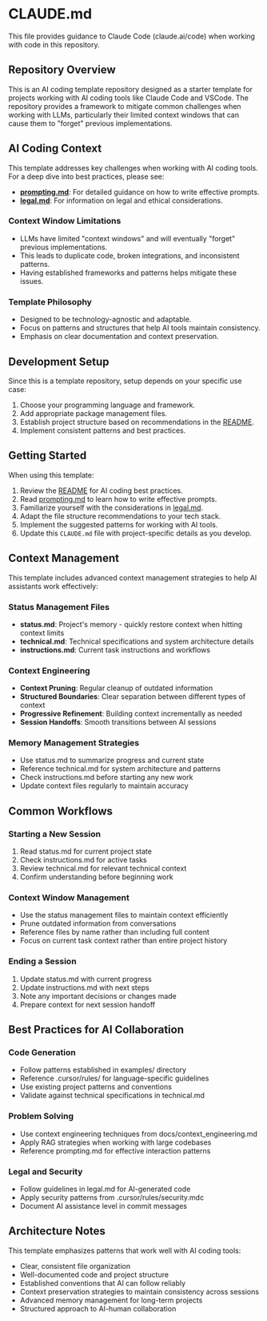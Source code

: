 # CLAUDE.md

This file provides guidance to Claude Code (claude.ai/code) when working with code in this repository.

## Repository Overview

This is an AI coding template repository designed as a starter template for projects working with AI coding tools like Claude Code and VSCode. The repository provides a framework to mitigate common challenges when working with LLMs, particularly their limited context windows that can cause them to "forget" previous implementations.

## AI Coding Context

This template addresses key challenges when working with AI coding tools. For a deep dive into best practices, please see:

-   [**prompting.md**](./prompting.md): For detailed guidance on how to write effective prompts.
-   [**legal.md**](./legal.md): For information on legal and ethical considerations.

### Context Window Limitations

-   LLMs have limited "context windows" and will eventually "forget" previous implementations.
-   This leads to duplicate code, broken integrations, and inconsistent patterns.
-   Having established frameworks and patterns helps mitigate these issues.

### Template Philosophy

-   Designed to be technology-agnostic and adaptable.
-   Focus on patterns and structures that help AI tools maintain consistency.
-   Emphasis on clear documentation and context preservation.

## Development Setup

Since this is a template repository, setup depends on your specific use case:

1.  Choose your programming language and framework.
2.  Add appropriate package management files.
3.  Establish project structure based on recommendations in the [README](./README.md).
4.  Implement consistent patterns and best practices.

## Getting Started

When using this template:

1.  Review the [README](./README.md) for AI coding best practices.
2.  Read [prompting.md](./prompting.md) to learn how to write effective prompts.
3.  Familiarize yourself with the considerations in [legal.md](./legal.md).
4.  Adapt the file structure recommendations to your tech stack.
5.  Implement the suggested patterns for working with AI tools.
6.  Update this `CLAUDE.md` file with project-specific details as you develop.

## Context Management

This template includes advanced context management strategies to help AI assistants work effectively:

### Status Management Files
- **status.md**: Project's memory - quickly restore context when hitting context limits
- **technical.md**: Technical specifications and system architecture details
- **instructions.md**: Current task instructions and workflows

### Context Engineering
- **Context Pruning**: Regular cleanup of outdated information
- **Structured Boundaries**: Clear separation between different types of context
- **Progressive Refinement**: Building context incrementally as needed
- **Session Handoffs**: Smooth transitions between AI sessions

### Memory Management Strategies
- Use status.md to summarize progress and current state
- Reference technical.md for system architecture and patterns
- Check instructions.md before starting any new work
- Update context files regularly to maintain accuracy

## Common Workflows

### Starting a New Session
1. Read status.md for current project state
2. Check instructions.md for active tasks
3. Review technical.md for relevant technical context
4. Confirm understanding before beginning work

### Context Window Management
- Use the status management files to maintain context efficiently
- Prune outdated information from conversations
- Reference files by name rather than including full content
- Focus on current task context rather than entire project history

### Ending a Session
1. Update status.md with current progress
2. Update instructions.md with next steps
3. Note any important decisions or changes made
4. Prepare context for next session handoff

## Best Practices for AI Collaboration

### Code Generation
- Follow patterns established in examples/ directory
- Reference .cursor/rules/ for language-specific guidelines
- Use existing project patterns and conventions
- Validate against technical specifications in technical.md

### Problem Solving
- Use context engineering techniques from docs/context_engineering.md
- Apply RAG strategies when working with large codebases
- Reference prompting.md for effective interaction patterns

### Legal and Security
- Follow guidelines in legal.md for AI-generated code
- Apply security patterns from .cursor/rules/security.mdc
- Document AI assistance level in commit messages

## Architecture Notes

This template emphasizes patterns that work well with AI coding tools:

- Clear, consistent file organization
- Well-documented code and project structure
- Established conventions that AI can follow reliably
- Context preservation strategies to maintain consistency across sessions
- Advanced memory management for long-term projects
- Structured approach to AI-human collaboration
